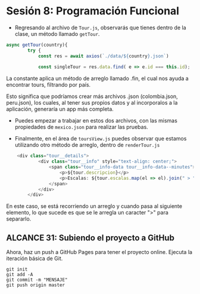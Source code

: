 # Sesión 8: Programación Funcional

- Regresando al archivo de `Tour.js`, observarás que tienes dentro de la clase, un método llamado `getTour`.


```javascript
async getTour(country){
        try {
            const res = await axios(`./data/${country}.json`)
            
            const singleTour = res.data.find( e => e.id === this.id);

```
La constante aplica un método de arreglo llamado .fin, el cual nos ayuda a encontrar tours, filtrando por país.

Esto significa que podríamos crear más archivos .json (colombia.json, peru.json), los cuales, al tener sus propios datos y al incorporalos a la aplicación, generaría un app más completa.

- Puedes empezar a trabajar en estos dos archivos, con las mismas propiedades de `mexico.json` para realizar las pruebas.

- Finalmente, en el área de `toursView.js` puedes observar que estamos utilizando otro método de arreglo, dentro de `renderTour.js`

```javascript
    <div class="tour__details">
            <div class="tour__info" style="text-align: center;">
                <span class="tour__info-data tour__info-data--minutes">
                    <p>${tour.descripcion}</p>
                    <p>Escalas: ${tour.escalas.map(el => el).join(" > ")}</p>
                </span>
            </div>
        </div>
```

En este caso, se está recorriendo un arreglo y cuando pasa al siguiente elemento, lo que sucede es que se le arregla un caracter ">" para separarlo.


## ALCANCE 31: Subiendo el proyecto a GitHub


Ahora, haz un push a GitHub Pages para tener el proyecto online. Ejecuta la iteración básica de Git.

```shell
git init
git add -A
git commit -m "MENSAJE"
git push origin master

```
